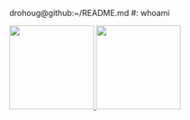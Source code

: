 


drohoug@github:~/README.md #: whoami <br /> 


<div>
  <a href="https://github.com/drohoug">
  <img height="150em" src="https://github-readme-stats.vercel.app/api?username=drohoug&theme=dark&include_all_comits=true&count_private=true"/>
  <img height="150em" src="https://github-readme-stats.vercel.app/api/top-langs/?username=drohoug&layout-compact&langs_count&theme=dark"/>
  </a>
</div>


